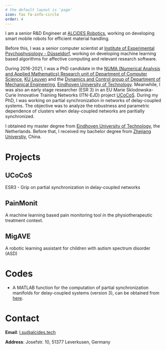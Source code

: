 ```yaml
---
# the default layout is 'page'
icon: fas fa-info-circle
order: 4
---
```


I am a senior R&D Engineer at [ALCiDES Robotics](https://www.alcides.tech), working on developing smart mobile robots for efficient material handling.

Before this, I was a senior computer scientist at [Institute of Experimental Psychophysiology - Düsseldorf](https://ixp-duesseldorf.de/), working on developing machine learning based algorithms for affective computing and relevant research software. 

During 2016-2021, I was a PhD candidate in the <a href="https://wms.cs.kuleuven.be/groups/NUMA">NUMA (Numerical Analysis and Applied Mathematics) Research unit of Department of Computer Science</a>, <a href="https://www.kuleuven.be">KU Leuven</a> and the <a href="https://www.tue.nl/en/research/research-groups/dynamics-and-control/">Dynamics and Control group of Department of Mechanical Engineering</a>, <a href="https://www.tue.nl">Eindhoven University of Technology</a>. Meanwhile, I was also an early stage researcher (ESR 3) in an EU Marie Sklodowska-Curie Innovative Training Networks (ITN-EJD) project <a href="https://wms.cs.kuleuven.be/ucocos"> UCoCoS</a>. During my PhD, I was working on partial synchronization in networks of delay-coupled systems. The objective was to analyze the robustness and parametric dependence of clusters when delay-coupled networks are paritially synchronized. 

I obtained my master degree from <a href="https://www.tue.nl">Eindhoven University of Technology</a>, the Netherlands. Before that, I received my bachelor degree from <a href="https://www.zju.edu.cn"> Zhejiang Universtiy</a>, China.

# Projects
## UCoCoS
ESR3 - Grip on partial synchronization in delay-coupled networks

## PainMonit
A machine learning based pain monitoring tool in the physiotherapeutic treatment context.

## MigAVE
A robotic learning assistant for children with autism spectrum disorder (ASD)

# Codes
* A MATLAB function for the computation of partial synchronization manifolds for delay-coupled systems (version 3), can be obtained from [here](https://twr.cs.kuleuven.be/research/software/delay-control/manifolds/). 

# Contact 

**Email**: l.su@alcides.tech

**Address**: Josefstr. 10, 51377 Leverkusen, Germany

